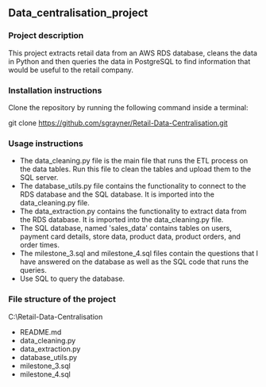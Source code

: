## Data_centralisation_project

### Project description
This project extracts retail data from an AWS RDS database, cleans the data in Python and then queries the data in PostgreSQL to find information that would be useful to the retail company.

### Installation instructions

Clone the repository by running the following command inside a terminal:

git clone https://github.com/sgrayner/Retail-Data-Centralisation.git

### Usage instructions

- The data_cleaning.py file is the main file that runs the ETL process on the data tables. Run this file to clean the tables and upload them to the SQL server.
- The database_utils.py file contains the functionality to connect to the RDS database and the SQL database. It is imported into the data_cleaning.py file.
- The data_extraction.py contains the functionality to extract data from the RDS database. It is imported into the data_cleaning.py file.
- The SQL database, named 'sales_data' contains tables on users, payment card details, store data, product data, product orders, and order times.
- The milestone_3.sql and milestone_4.sql files contain the questions that I have answered on the database as well as the SQL code that runs the queries.
- Use SQL to query the database.

### File structure of the project

C:\Retail-Data-Centralisation
   - README.md
   - data_cleaning.py
   - data_extraction.py
   - database_utils.py
   - milestone_3.sql
   - milestone_4.sql

